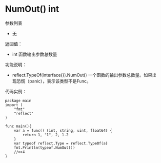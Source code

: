# NumOut() int

参数列表

- 无

返回值：

- int 函数输出参数总数量

功能说明：

- reflect.TypeOf(interface{}).NumOut() 一个函数的输出参数总数量。如果出现恐慌（panic），表示该类型不是Func。

代码实例：
	
	package main
	import (
	    "fmt"
	    "reflect"
	)
	
	func main(){
		var a = func() (int, string, uint, float64) {
			return 1, "1", 2, 1.2
		}
		var typeof reflect.Type = reflect.TypeOf(a)
		fmt.Println(typeof.NumOut())
		//>>4
	}
